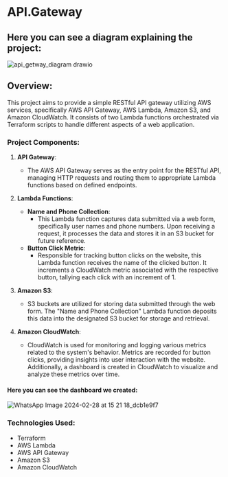 # API.Gateway
## Here you can see a diagram explaining the project:
![api_getway_diagram drawio](https://github.com/snirkap/API.Gateway/assets/120733215/140f2881-3976-458f-a462-cffd6a707210)

## Overview:
This project aims to provide a simple RESTful API gateway utilizing AWS services, specifically AWS API Gateway, AWS Lambda, Amazon S3, and Amazon CloudWatch. It consists of two Lambda functions orchestrated via Terraform scripts to handle different aspects of a web application.
### Project Components:
1. **API Gateway**:
   - The AWS API Gateway serves as the entry point for the RESTful API, managing HTTP requests and routing them to appropriate Lambda functions based on defined endpoints.

2. **Lambda Functions**:
   - **Name and Phone Collection**:
     - This Lambda function captures data submitted via a web form, specifically user names and phone numbers. Upon receiving a request, it processes the data and stores it in an S3 bucket for future reference.
   - **Button Click Metric**:
     - Responsible for tracking button clicks on the website, this Lambda function receives the name of the clicked button. It increments a CloudWatch metric associated with the respective button, tallying each click with an increment of 1.

3. **Amazon S3**:
   - S3 buckets are utilized for storing data submitted through the web form. The "Name and Phone Collection" Lambda function deposits this data into the designated S3 bucket for storage and retrieval.

4. **Amazon CloudWatch**:
   - CloudWatch is used for monitoring and logging various metrics related to the system's behavior. Metrics are recorded for button clicks, providing insights into user interaction with the website. Additionally, a dashboard is created in CloudWatch to visualize and analyze these metrics over time.
#### Here you can see the dashboard we created:
![WhatsApp Image 2024-02-28 at 15 21 18_dcb1e9f7](https://github.com/snirkap/API.Gateway/assets/120733215/dfc537ab-1391-42e3-aa7b-f421676a1406)


### Technologies Used:
* Terraform
* AWS Lambda
* AWS API Gateway
* Amazon S3
* Amazon CloudWatch
